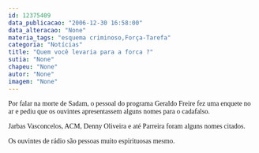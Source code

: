 ```yaml
---
id: 12375409
data_publicacao: "2006-12-30 16:58:00"
data_alteracao: "None"
materia_tags: "esquema criminoso,Força-Tarefa"
categoria: "Notícias"
title: "Quem você levaria para a forca ?"
sutia: "None"
chapeu: "None"
autor: "None"
imagem: "None"
---
```

<p><P><FONT face=Verdana>Por falar na morte de Sadam, o pessoal do programa Geraldo Freire fez uma enquete no ar e pediu que os ouvintes apresentassem alguns nomes para o cadafalso.</FONT></P></p>
<p><P><FONT face=Verdana>Jarbas Vasconcelos, ACM, Denny Oliveira e até Parreira foram alguns nomes citados.</FONT></P></p>
<p><P><FONT face=Verdana>Os ouvintes de rádio são pessoas muito espirituosas mesmo.</FONT></P> </p>
